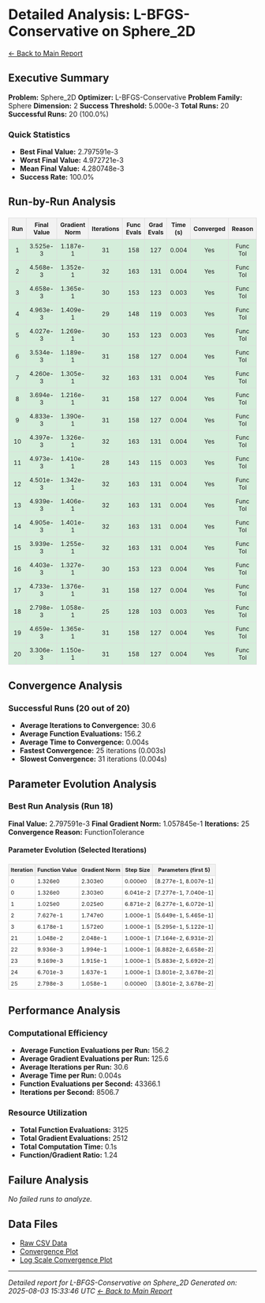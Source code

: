 # Detailed Analysis: L-BFGS-Conservative on Sphere_2D
[← Back to Main Report](benchmark_report.md)
## Executive Summary
**Problem:** Sphere_2D
**Optimizer:** L-BFGS-Conservative
**Problem Family:** Sphere
**Dimension:** 2
**Success Threshold:** 5.000e-3
**Total Runs:** 20
**Successful Runs:** 20 (100.0%)

### Quick Statistics
* **Best Final Value:** 2.797591e-3
* **Worst Final Value:** 4.972721e-3
* **Mean Final Value:** 4.280748e-3
* **Success Rate:** 100.0%


## Run-by-Run Analysis
<table style="border-collapse: collapse; width: 100%; margin: 20px 0; font-size: 12px;">
<tr style="background-color: #f2f2f2;">
<th style="border: 1px solid #ddd; padding: 6px; text-align: center;">Run</th>
<th style="border: 1px solid #ddd; padding: 6px; text-align: center;">Final Value</th>
<th style="border: 1px solid #ddd; padding: 6px; text-align: center;">Gradient Norm</th>
<th style="border: 1px solid #ddd; padding: 6px; text-align: center;">Iterations</th>
<th style="border: 1px solid #ddd; padding: 6px; text-align: center;">Func Evals</th>
<th style="border: 1px solid #ddd; padding: 6px; text-align: center;">Grad Evals</th>
<th style="border: 1px solid #ddd; padding: 6px; text-align: center;">Time (s)</th>
<th style="border: 1px solid #ddd; padding: 6px; text-align: center;">Converged</th>
<th style="border: 1px solid #ddd; padding: 6px; text-align: center;">Reason</th>
</tr>
<tr style="background-color: #d4edda;">
<td style="border: 1px solid #ddd; padding: 6px; text-align: center;">1</td>
<td style="border: 1px solid #ddd; padding: 6px; text-align: center;">3.525e-3</td>
<td style="border: 1px solid #ddd; padding: 6px; text-align: center;">1.187e-1</td>
<td style="border: 1px solid #ddd; padding: 6px; text-align: center;">31</td>
<td style="border: 1px solid #ddd; padding: 6px; text-align: center;">158</td>
<td style="border: 1px solid #ddd; padding: 6px; text-align: center;">127</td>
<td style="border: 1px solid #ddd; padding: 6px; text-align: center;">0.004</td>
<td style="border: 1px solid #ddd; padding: 6px; text-align: center;">Yes</td>
<td style="border: 1px solid #ddd; padding: 6px; text-align: center;">Func Tol</td>
</tr>
<tr style="background-color: #d4edda;">
<td style="border: 1px solid #ddd; padding: 6px; text-align: center;">2</td>
<td style="border: 1px solid #ddd; padding: 6px; text-align: center;">4.568e-3</td>
<td style="border: 1px solid #ddd; padding: 6px; text-align: center;">1.352e-1</td>
<td style="border: 1px solid #ddd; padding: 6px; text-align: center;">32</td>
<td style="border: 1px solid #ddd; padding: 6px; text-align: center;">163</td>
<td style="border: 1px solid #ddd; padding: 6px; text-align: center;">131</td>
<td style="border: 1px solid #ddd; padding: 6px; text-align: center;">0.004</td>
<td style="border: 1px solid #ddd; padding: 6px; text-align: center;">Yes</td>
<td style="border: 1px solid #ddd; padding: 6px; text-align: center;">Func Tol</td>
</tr>
<tr style="background-color: #d4edda;">
<td style="border: 1px solid #ddd; padding: 6px; text-align: center;">3</td>
<td style="border: 1px solid #ddd; padding: 6px; text-align: center;">4.658e-3</td>
<td style="border: 1px solid #ddd; padding: 6px; text-align: center;">1.365e-1</td>
<td style="border: 1px solid #ddd; padding: 6px; text-align: center;">30</td>
<td style="border: 1px solid #ddd; padding: 6px; text-align: center;">153</td>
<td style="border: 1px solid #ddd; padding: 6px; text-align: center;">123</td>
<td style="border: 1px solid #ddd; padding: 6px; text-align: center;">0.003</td>
<td style="border: 1px solid #ddd; padding: 6px; text-align: center;">Yes</td>
<td style="border: 1px solid #ddd; padding: 6px; text-align: center;">Func Tol</td>
</tr>
<tr style="background-color: #d4edda;">
<td style="border: 1px solid #ddd; padding: 6px; text-align: center;">4</td>
<td style="border: 1px solid #ddd; padding: 6px; text-align: center;">4.963e-3</td>
<td style="border: 1px solid #ddd; padding: 6px; text-align: center;">1.409e-1</td>
<td style="border: 1px solid #ddd; padding: 6px; text-align: center;">29</td>
<td style="border: 1px solid #ddd; padding: 6px; text-align: center;">148</td>
<td style="border: 1px solid #ddd; padding: 6px; text-align: center;">119</td>
<td style="border: 1px solid #ddd; padding: 6px; text-align: center;">0.003</td>
<td style="border: 1px solid #ddd; padding: 6px; text-align: center;">Yes</td>
<td style="border: 1px solid #ddd; padding: 6px; text-align: center;">Func Tol</td>
</tr>
<tr style="background-color: #d4edda;">
<td style="border: 1px solid #ddd; padding: 6px; text-align: center;">5</td>
<td style="border: 1px solid #ddd; padding: 6px; text-align: center;">4.027e-3</td>
<td style="border: 1px solid #ddd; padding: 6px; text-align: center;">1.269e-1</td>
<td style="border: 1px solid #ddd; padding: 6px; text-align: center;">30</td>
<td style="border: 1px solid #ddd; padding: 6px; text-align: center;">153</td>
<td style="border: 1px solid #ddd; padding: 6px; text-align: center;">123</td>
<td style="border: 1px solid #ddd; padding: 6px; text-align: center;">0.003</td>
<td style="border: 1px solid #ddd; padding: 6px; text-align: center;">Yes</td>
<td style="border: 1px solid #ddd; padding: 6px; text-align: center;">Func Tol</td>
</tr>
<tr style="background-color: #d4edda;">
<td style="border: 1px solid #ddd; padding: 6px; text-align: center;">6</td>
<td style="border: 1px solid #ddd; padding: 6px; text-align: center;">3.534e-3</td>
<td style="border: 1px solid #ddd; padding: 6px; text-align: center;">1.189e-1</td>
<td style="border: 1px solid #ddd; padding: 6px; text-align: center;">31</td>
<td style="border: 1px solid #ddd; padding: 6px; text-align: center;">158</td>
<td style="border: 1px solid #ddd; padding: 6px; text-align: center;">127</td>
<td style="border: 1px solid #ddd; padding: 6px; text-align: center;">0.004</td>
<td style="border: 1px solid #ddd; padding: 6px; text-align: center;">Yes</td>
<td style="border: 1px solid #ddd; padding: 6px; text-align: center;">Func Tol</td>
</tr>
<tr style="background-color: #d4edda;">
<td style="border: 1px solid #ddd; padding: 6px; text-align: center;">7</td>
<td style="border: 1px solid #ddd; padding: 6px; text-align: center;">4.260e-3</td>
<td style="border: 1px solid #ddd; padding: 6px; text-align: center;">1.305e-1</td>
<td style="border: 1px solid #ddd; padding: 6px; text-align: center;">32</td>
<td style="border: 1px solid #ddd; padding: 6px; text-align: center;">163</td>
<td style="border: 1px solid #ddd; padding: 6px; text-align: center;">131</td>
<td style="border: 1px solid #ddd; padding: 6px; text-align: center;">0.004</td>
<td style="border: 1px solid #ddd; padding: 6px; text-align: center;">Yes</td>
<td style="border: 1px solid #ddd; padding: 6px; text-align: center;">Func Tol</td>
</tr>
<tr style="background-color: #d4edda;">
<td style="border: 1px solid #ddd; padding: 6px; text-align: center;">8</td>
<td style="border: 1px solid #ddd; padding: 6px; text-align: center;">3.694e-3</td>
<td style="border: 1px solid #ddd; padding: 6px; text-align: center;">1.216e-1</td>
<td style="border: 1px solid #ddd; padding: 6px; text-align: center;">31</td>
<td style="border: 1px solid #ddd; padding: 6px; text-align: center;">158</td>
<td style="border: 1px solid #ddd; padding: 6px; text-align: center;">127</td>
<td style="border: 1px solid #ddd; padding: 6px; text-align: center;">0.004</td>
<td style="border: 1px solid #ddd; padding: 6px; text-align: center;">Yes</td>
<td style="border: 1px solid #ddd; padding: 6px; text-align: center;">Func Tol</td>
</tr>
<tr style="background-color: #d4edda;">
<td style="border: 1px solid #ddd; padding: 6px; text-align: center;">9</td>
<td style="border: 1px solid #ddd; padding: 6px; text-align: center;">4.833e-3</td>
<td style="border: 1px solid #ddd; padding: 6px; text-align: center;">1.390e-1</td>
<td style="border: 1px solid #ddd; padding: 6px; text-align: center;">31</td>
<td style="border: 1px solid #ddd; padding: 6px; text-align: center;">158</td>
<td style="border: 1px solid #ddd; padding: 6px; text-align: center;">127</td>
<td style="border: 1px solid #ddd; padding: 6px; text-align: center;">0.004</td>
<td style="border: 1px solid #ddd; padding: 6px; text-align: center;">Yes</td>
<td style="border: 1px solid #ddd; padding: 6px; text-align: center;">Func Tol</td>
</tr>
<tr style="background-color: #d4edda;">
<td style="border: 1px solid #ddd; padding: 6px; text-align: center;">10</td>
<td style="border: 1px solid #ddd; padding: 6px; text-align: center;">4.397e-3</td>
<td style="border: 1px solid #ddd; padding: 6px; text-align: center;">1.326e-1</td>
<td style="border: 1px solid #ddd; padding: 6px; text-align: center;">32</td>
<td style="border: 1px solid #ddd; padding: 6px; text-align: center;">163</td>
<td style="border: 1px solid #ddd; padding: 6px; text-align: center;">131</td>
<td style="border: 1px solid #ddd; padding: 6px; text-align: center;">0.004</td>
<td style="border: 1px solid #ddd; padding: 6px; text-align: center;">Yes</td>
<td style="border: 1px solid #ddd; padding: 6px; text-align: center;">Func Tol</td>
</tr>
<tr style="background-color: #d4edda;">
<td style="border: 1px solid #ddd; padding: 6px; text-align: center;">11</td>
<td style="border: 1px solid #ddd; padding: 6px; text-align: center;">4.973e-3</td>
<td style="border: 1px solid #ddd; padding: 6px; text-align: center;">1.410e-1</td>
<td style="border: 1px solid #ddd; padding: 6px; text-align: center;">28</td>
<td style="border: 1px solid #ddd; padding: 6px; text-align: center;">143</td>
<td style="border: 1px solid #ddd; padding: 6px; text-align: center;">115</td>
<td style="border: 1px solid #ddd; padding: 6px; text-align: center;">0.003</td>
<td style="border: 1px solid #ddd; padding: 6px; text-align: center;">Yes</td>
<td style="border: 1px solid #ddd; padding: 6px; text-align: center;">Func Tol</td>
</tr>
<tr style="background-color: #d4edda;">
<td style="border: 1px solid #ddd; padding: 6px; text-align: center;">12</td>
<td style="border: 1px solid #ddd; padding: 6px; text-align: center;">4.501e-3</td>
<td style="border: 1px solid #ddd; padding: 6px; text-align: center;">1.342e-1</td>
<td style="border: 1px solid #ddd; padding: 6px; text-align: center;">32</td>
<td style="border: 1px solid #ddd; padding: 6px; text-align: center;">163</td>
<td style="border: 1px solid #ddd; padding: 6px; text-align: center;">131</td>
<td style="border: 1px solid #ddd; padding: 6px; text-align: center;">0.004</td>
<td style="border: 1px solid #ddd; padding: 6px; text-align: center;">Yes</td>
<td style="border: 1px solid #ddd; padding: 6px; text-align: center;">Func Tol</td>
</tr>
<tr style="background-color: #d4edda;">
<td style="border: 1px solid #ddd; padding: 6px; text-align: center;">13</td>
<td style="border: 1px solid #ddd; padding: 6px; text-align: center;">4.939e-3</td>
<td style="border: 1px solid #ddd; padding: 6px; text-align: center;">1.406e-1</td>
<td style="border: 1px solid #ddd; padding: 6px; text-align: center;">32</td>
<td style="border: 1px solid #ddd; padding: 6px; text-align: center;">163</td>
<td style="border: 1px solid #ddd; padding: 6px; text-align: center;">131</td>
<td style="border: 1px solid #ddd; padding: 6px; text-align: center;">0.004</td>
<td style="border: 1px solid #ddd; padding: 6px; text-align: center;">Yes</td>
<td style="border: 1px solid #ddd; padding: 6px; text-align: center;">Func Tol</td>
</tr>
<tr style="background-color: #d4edda;">
<td style="border: 1px solid #ddd; padding: 6px; text-align: center;">14</td>
<td style="border: 1px solid #ddd; padding: 6px; text-align: center;">4.905e-3</td>
<td style="border: 1px solid #ddd; padding: 6px; text-align: center;">1.401e-1</td>
<td style="border: 1px solid #ddd; padding: 6px; text-align: center;">32</td>
<td style="border: 1px solid #ddd; padding: 6px; text-align: center;">163</td>
<td style="border: 1px solid #ddd; padding: 6px; text-align: center;">131</td>
<td style="border: 1px solid #ddd; padding: 6px; text-align: center;">0.004</td>
<td style="border: 1px solid #ddd; padding: 6px; text-align: center;">Yes</td>
<td style="border: 1px solid #ddd; padding: 6px; text-align: center;">Func Tol</td>
</tr>
<tr style="background-color: #d4edda;">
<td style="border: 1px solid #ddd; padding: 6px; text-align: center;">15</td>
<td style="border: 1px solid #ddd; padding: 6px; text-align: center;">3.939e-3</td>
<td style="border: 1px solid #ddd; padding: 6px; text-align: center;">1.255e-1</td>
<td style="border: 1px solid #ddd; padding: 6px; text-align: center;">32</td>
<td style="border: 1px solid #ddd; padding: 6px; text-align: center;">163</td>
<td style="border: 1px solid #ddd; padding: 6px; text-align: center;">131</td>
<td style="border: 1px solid #ddd; padding: 6px; text-align: center;">0.004</td>
<td style="border: 1px solid #ddd; padding: 6px; text-align: center;">Yes</td>
<td style="border: 1px solid #ddd; padding: 6px; text-align: center;">Func Tol</td>
</tr>
<tr style="background-color: #d4edda;">
<td style="border: 1px solid #ddd; padding: 6px; text-align: center;">16</td>
<td style="border: 1px solid #ddd; padding: 6px; text-align: center;">4.403e-3</td>
<td style="border: 1px solid #ddd; padding: 6px; text-align: center;">1.327e-1</td>
<td style="border: 1px solid #ddd; padding: 6px; text-align: center;">30</td>
<td style="border: 1px solid #ddd; padding: 6px; text-align: center;">153</td>
<td style="border: 1px solid #ddd; padding: 6px; text-align: center;">123</td>
<td style="border: 1px solid #ddd; padding: 6px; text-align: center;">0.004</td>
<td style="border: 1px solid #ddd; padding: 6px; text-align: center;">Yes</td>
<td style="border: 1px solid #ddd; padding: 6px; text-align: center;">Func Tol</td>
</tr>
<tr style="background-color: #d4edda;">
<td style="border: 1px solid #ddd; padding: 6px; text-align: center;">17</td>
<td style="border: 1px solid #ddd; padding: 6px; text-align: center;">4.733e-3</td>
<td style="border: 1px solid #ddd; padding: 6px; text-align: center;">1.376e-1</td>
<td style="border: 1px solid #ddd; padding: 6px; text-align: center;">31</td>
<td style="border: 1px solid #ddd; padding: 6px; text-align: center;">158</td>
<td style="border: 1px solid #ddd; padding: 6px; text-align: center;">127</td>
<td style="border: 1px solid #ddd; padding: 6px; text-align: center;">0.004</td>
<td style="border: 1px solid #ddd; padding: 6px; text-align: center;">Yes</td>
<td style="border: 1px solid #ddd; padding: 6px; text-align: center;">Func Tol</td>
</tr>
<tr style="background-color: #d4edda;">
<td style="border: 1px solid #ddd; padding: 6px; text-align: center;">18</td>
<td style="border: 1px solid #ddd; padding: 6px; text-align: center;">2.798e-3</td>
<td style="border: 1px solid #ddd; padding: 6px; text-align: center;">1.058e-1</td>
<td style="border: 1px solid #ddd; padding: 6px; text-align: center;">25</td>
<td style="border: 1px solid #ddd; padding: 6px; text-align: center;">128</td>
<td style="border: 1px solid #ddd; padding: 6px; text-align: center;">103</td>
<td style="border: 1px solid #ddd; padding: 6px; text-align: center;">0.003</td>
<td style="border: 1px solid #ddd; padding: 6px; text-align: center;">Yes</td>
<td style="border: 1px solid #ddd; padding: 6px; text-align: center;">Func Tol</td>
</tr>
<tr style="background-color: #d4edda;">
<td style="border: 1px solid #ddd; padding: 6px; text-align: center;">19</td>
<td style="border: 1px solid #ddd; padding: 6px; text-align: center;">4.659e-3</td>
<td style="border: 1px solid #ddd; padding: 6px; text-align: center;">1.365e-1</td>
<td style="border: 1px solid #ddd; padding: 6px; text-align: center;">31</td>
<td style="border: 1px solid #ddd; padding: 6px; text-align: center;">158</td>
<td style="border: 1px solid #ddd; padding: 6px; text-align: center;">127</td>
<td style="border: 1px solid #ddd; padding: 6px; text-align: center;">0.004</td>
<td style="border: 1px solid #ddd; padding: 6px; text-align: center;">Yes</td>
<td style="border: 1px solid #ddd; padding: 6px; text-align: center;">Func Tol</td>
</tr>
<tr style="background-color: #d4edda;">
<td style="border: 1px solid #ddd; padding: 6px; text-align: center;">20</td>
<td style="border: 1px solid #ddd; padding: 6px; text-align: center;">3.306e-3</td>
<td style="border: 1px solid #ddd; padding: 6px; text-align: center;">1.150e-1</td>
<td style="border: 1px solid #ddd; padding: 6px; text-align: center;">31</td>
<td style="border: 1px solid #ddd; padding: 6px; text-align: center;">158</td>
<td style="border: 1px solid #ddd; padding: 6px; text-align: center;">127</td>
<td style="border: 1px solid #ddd; padding: 6px; text-align: center;">0.004</td>
<td style="border: 1px solid #ddd; padding: 6px; text-align: center;">Yes</td>
<td style="border: 1px solid #ddd; padding: 6px; text-align: center;">Func Tol</td>
</tr>
</table>

## Convergence Analysis

### Successful Runs (20 out of 20)

* **Average Iterations to Convergence:** 30.6
* **Average Function Evaluations:** 156.2
* **Average Time to Convergence:** 0.004s
* **Fastest Convergence:** 25 iterations (0.003s)
* **Slowest Convergence:** 31 iterations (0.004s)

## Parameter Evolution Analysis

### Best Run Analysis (Run 18)
**Final Value:** 2.797591e-3
**Final Gradient Norm:** 1.057845e-1
**Iterations:** 25
**Convergence Reason:** FunctionTolerance

#### Parameter Evolution (Selected Iterations)

<table style="border-collapse: collapse; width: 100%; margin: 20px 0; font-size: 11px;">
<tr style="background-color: #f2f2f2;">
<th style="border: 1px solid #ddd; padding: 4px;">Iteration</th>
<th style="border: 1px solid #ddd; padding: 4px;">Function Value</th>
<th style="border: 1px solid #ddd; padding: 4px;">Gradient Norm</th>
<th style="border: 1px solid #ddd; padding: 4px;">Step Size</th>
<th style="border: 1px solid #ddd; padding: 4px;">Parameters (first 5)</th>
</tr>
<tr><td style="border: 1px solid #ddd; padding: 4px;">0</td><td style="border: 1px solid #ddd; padding: 4px;">1.326e0</td><td style="border: 1px solid #ddd; padding: 4px;">2.303e0</td><td style="border: 1px solid #ddd; padding: 4px;">0.000e0</td><td style="border: 1px solid #ddd; padding: 4px;">[8.277e-1, 8.007e-1]</td></tr>
<tr><td style="border: 1px solid #ddd; padding: 4px;">0</td><td style="border: 1px solid #ddd; padding: 4px;">1.326e0</td><td style="border: 1px solid #ddd; padding: 4px;">2.303e0</td><td style="border: 1px solid #ddd; padding: 4px;">6.041e-2</td><td style="border: 1px solid #ddd; padding: 4px;">[7.277e-1, 7.040e-1]</td></tr>
<tr><td style="border: 1px solid #ddd; padding: 4px;">1</td><td style="border: 1px solid #ddd; padding: 4px;">1.025e0</td><td style="border: 1px solid #ddd; padding: 4px;">2.025e0</td><td style="border: 1px solid #ddd; padding: 4px;">6.871e-2</td><td style="border: 1px solid #ddd; padding: 4px;">[6.277e-1, 6.072e-1]</td></tr>
<tr><td style="border: 1px solid #ddd; padding: 4px;">2</td><td style="border: 1px solid #ddd; padding: 4px;">7.627e-1</td><td style="border: 1px solid #ddd; padding: 4px;">1.747e0</td><td style="border: 1px solid #ddd; padding: 4px;">1.000e-1</td><td style="border: 1px solid #ddd; padding: 4px;">[5.649e-1, 5.465e-1]</td></tr>
<tr><td style="border: 1px solid #ddd; padding: 4px;">3</td><td style="border: 1px solid #ddd; padding: 4px;">6.178e-1</td><td style="border: 1px solid #ddd; padding: 4px;">1.572e0</td><td style="border: 1px solid #ddd; padding: 4px;">1.000e-1</td><td style="border: 1px solid #ddd; padding: 4px;">[5.295e-1, 5.122e-1]</td></tr>
<tr><td style="border: 1px solid #ddd; padding: 4px;">21</td><td style="border: 1px solid #ddd; padding: 4px;">1.048e-2</td><td style="border: 1px solid #ddd; padding: 4px;">2.048e-1</td><td style="border: 1px solid #ddd; padding: 4px;">1.000e-1</td><td style="border: 1px solid #ddd; padding: 4px;">[7.164e-2, 6.931e-2]</td></tr>
<tr><td style="border: 1px solid #ddd; padding: 4px;">22</td><td style="border: 1px solid #ddd; padding: 4px;">9.936e-3</td><td style="border: 1px solid #ddd; padding: 4px;">1.994e-1</td><td style="border: 1px solid #ddd; padding: 4px;">1.000e-1</td><td style="border: 1px solid #ddd; padding: 4px;">[6.882e-2, 6.658e-2]</td></tr>
<tr><td style="border: 1px solid #ddd; padding: 4px;">23</td><td style="border: 1px solid #ddd; padding: 4px;">9.169e-3</td><td style="border: 1px solid #ddd; padding: 4px;">1.915e-1</td><td style="border: 1px solid #ddd; padding: 4px;">1.000e-1</td><td style="border: 1px solid #ddd; padding: 4px;">[5.883e-2, 5.692e-2]</td></tr>
<tr><td style="border: 1px solid #ddd; padding: 4px;">24</td><td style="border: 1px solid #ddd; padding: 4px;">6.701e-3</td><td style="border: 1px solid #ddd; padding: 4px;">1.637e-1</td><td style="border: 1px solid #ddd; padding: 4px;">1.000e-1</td><td style="border: 1px solid #ddd; padding: 4px;">[3.801e-2, 3.678e-2]</td></tr>
<tr><td style="border: 1px solid #ddd; padding: 4px;">25</td><td style="border: 1px solid #ddd; padding: 4px;">2.798e-3</td><td style="border: 1px solid #ddd; padding: 4px;">1.058e-1</td><td style="border: 1px solid #ddd; padding: 4px;">0.000e0</td><td style="border: 1px solid #ddd; padding: 4px;">[3.801e-2, 3.678e-2]</td></tr>
</table>

## Performance Analysis

### Computational Efficiency
- **Average Function Evaluations per Run:** 156.2
- **Average Gradient Evaluations per Run:** 125.6
- **Average Iterations per Run:** 30.6
- **Average Time per Run:** 0.004s
- **Function Evaluations per Second:** 43366.1
- **Iterations per Second:** 8506.7
### Resource Utilization
- **Total Function Evaluations:** 3125
- **Total Gradient Evaluations:** 2512
- **Total Computation Time:** 0.1s
- **Function/Gradient Ratio:** 1.24
## Failure Analysis

*No failed runs to analyze.*



## Data Files
* [Raw CSV Data](../data/problems/Sphere_2D_results.csv)
* [Convergence Plot](../plots/Sphere_2D.png)
* [Log Scale Convergence Plot](../plots/Sphere_2D_log.png)


---
*Detailed report for L-BFGS-Conservative on Sphere_2D*
*Generated on: 2025-08-03 15:33:46 UTC*
*[← Back to Main Report](../benchmark_report.md)*
